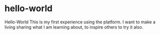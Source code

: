 # hello-world
Hello-World 
This is my first experience using the platform. I want to make a living sharing what I am learning about, to inspire others to try it also.
